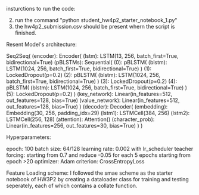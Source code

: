 insturctions to run the code:

2. run the command  "python student_hw4p2_starter_notebook_1.py"
3. the hw4p2_submission.csv should be present whern the script is finished. 

Resent Model's architecture:

Seq2Seq(
  (encoder): Encoder(
    (lstm): LSTM(13, 256, batch_first=True, bidirectional=True)
    (pBLSTMs): Sequential(
      (0): pBLSTM(
        (blstm): LSTM(1024, 256, batch_first=True, bidirectional=True)
      )
      (1): LockedDropout(p=0.2)
      (2): pBLSTM(
        (blstm): LSTM(1024, 256, batch_first=True, bidirectional=True)
      )
      (3): LockedDropout(p=0.2)
      (4): pBLSTM(
        (blstm): LSTM(1024, 256, batch_first=True, bidirectional=True)
      )
      (5): LockedDropout(p=0.2)
    )
    (key_network): Linear(in_features=512, out_features=128, bias=True)
    (value_network): Linear(in_features=512, out_features=128, bias=True)
  )
  (decoder): Decoder(
    (embedding): Embedding(30, 256, padding_idx=29)
    (lstm1): LSTMCell(384, 256)
    (lstm2): LSTMCell(256, 128)
    (attention): Attention()
    (character_prob): Linear(in_features=256, out_features=30, bias=True)
  )
)

Hyperparameters:

epoch: 100
batch size: 64/128
learning rate: 0.002 with lr_scheduler
teacher forcing: starting from 0.7 and reduce -0.05 for each 5 epochs starting from epoch >20
optimizer: Adam
criterion: CrossEntropyLoss

Feature Loading scheme:
I followed the smae scheme as the starter notebook of HW3P2 by creating a dataloader class for training and testing seperately, each of which contains a collate function.


